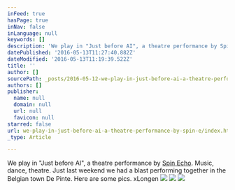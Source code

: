```yaml
---
inFeed: true
hasPage: true
inNav: false
inLanguage: null
keywords: []
description: 'We play in "Just before AI", a theatre performance by Spin Echo. Music, dance, theatre. Just last weekend we had a blast performing together in the Belgian town De Pinte. Here are some pics. xLongen'
datePublished: '2016-05-13T11:27:40.882Z'
dateModified: '2016-05-13T11:19:39.522Z'
title: ''
author: []
sourcePath: _posts/2016-05-12-we-play-in-just-before-ai-a-theatre-performance-by-spin-e.md
authors: []
publisher:
  name: null
  domain: null
  url: null
  favicon: null
starred: false
url: we-play-in-just-before-ai-a-theatre-performance-by-spin-e/index.html
_type: Article

---
```

We play in "Just before AI", a theatre performance by [Spin Echo][0]. Music, dance, theatre. Just last weekend we had a blast performing together in the Belgian town De Pinte. Here are some pics. xLongen
![](https://the-grid-user-content.s3-us-west-2.amazonaws.com/f938b492-4cdb-4111-a887-a6d89fd2fec4.jpg)
![](https://the-grid-user-content.s3-us-west-2.amazonaws.com/96b4d165-fc16-4b83-b8ac-399f2402ba3c.jpg)
![](https://the-grid-user-content.s3-us-west-2.amazonaws.com/19eb6ebc-5c84-4ba1-9441-958278e09a14.jpg)

[0]: www.spinecho.net